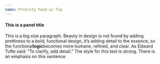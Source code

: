 ```yaml
---
name: Priority Feed w/ Tip
---
```

<div class="ui-panel">
    <div class="panel__title">
        <h4>This is a panel title</h4>
    </div>
    <div class="panel__body">
        <p>This is a big size paragraph. Beauty in design is not found by adding prettiness to a bold, functional design, it’s adding detail to the essence, so the functional<strong>logic</strong>becomes more humane, refined, and clear. As Edward Tufte said:
            “To clarify, add detail.” The style for this text is strong. There is an emphasis on this sentence.</p>
    </div>
</div>